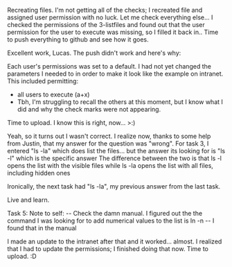 Recreating files.
I'm not getting all of the checks;
I recreated file and assigned user permission with no luck.
Let me check everything else...
I checked the permissions of the 3-listfiles and found out that
the user permission for the user to execute was missing, so I filled it back in..
Time to push everything to github and see how it goes.

Excellent work, Lucas.
The push didn't work and here's why:

Each user's permissions was set to a default.
I had not yet changed the parameters I needed to in order to
make it look like the example on intranet.
This included permitting:
- all users to execute (a+x)
- Tbh, I'm struggling to recall the others at this moment, but I know what I did
and why the check marks were not appearing.

Time to upload. I know this is right, now... >:)

Yeah, so it turns out I wasn't correct. I realize now, thanks to some help from Justin,
that my answer for the question was "wrong".
For task 3, I entered "ls -la" which does list the files...
but the answer its looking for is "ls -l" which is the specific answer
The difference between the two is that ls -l opens the list with the visible files
while ls -la opens the list with all files, including hidden ones

Ironically, the next task had "ls -la", my previous answer from the last task.

Live and learn.

Task 5:
Note to self:
-- Check the damn manual. I figured out the the command I was looking for to add numerical values
to the list is ln -n
-- I found that in the manual

I made an update to the intranet after that and it worked... almost.
I realized that I had to update the permissions; I finished doing that now.
Time to upload. :D
